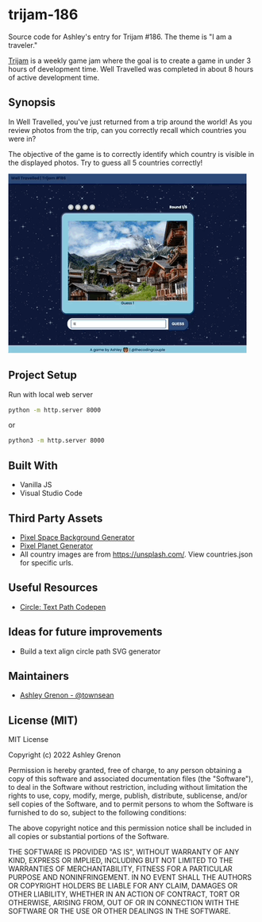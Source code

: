 # trijam-186
Source code for Ashley's entry for Trijam #186. The theme is "I am a traveler."

[Trijam](https://itch.io/jam/trijam-186) is a weekly game jam where the goal is to create a game in under 3 hours of development time. Well Travelled was completed in about 8 hours of active development time.

## Synopsis

In Well Travelled, you've just returned from a trip around the world! As you review photos from the trip, can you correctly recall which countries you were in?

The objective of the game is to correctly identify which country is visible in the displayed photos. Try to guess all 5 countries correctly!

![Well Travelled Gameplay](assets/well-travelled.gif)

## Project Setup

Run with local web server

```bash
python -m http.server 8000
```

or

```bash
python3 -m http.server 8000
```

## Built With

* Vanilla JS
* Visual Studio Code

## Third Party Assets

* [Pixel Space Background Generator](https://deep-fold.itch.io/space-background-generator)
* [Pixel Planet Generator](https://deep-fold.itch.io/pixel-planet-generator) 
* All country images are from https://unsplash.com/. View countries.json for specific urls. 

## Useful Resources

* [Circle: Text Path Codepen](https://codepen.io/tylersticka/pen/ExxjyxO)

## Ideas for future improvements

* Build a text align circle path SVG generator

## Maintainers

* [Ashley Grenon - @townsean](https://github.com/townsean)

## License (MIT)

MIT License

Copyright (c) 2022 Ashley Grenon

Permission is hereby granted, free of charge, to any person obtaining a copy
of this software and associated documentation files (the "Software"), to deal
in the Software without restriction, including without limitation the rights
to use, copy, modify, merge, publish, distribute, sublicense, and/or sell
copies of the Software, and to permit persons to whom the Software is
furnished to do so, subject to the following conditions:

The above copyright notice and this permission notice shall be included in all
copies or substantial portions of the Software.

THE SOFTWARE IS PROVIDED "AS IS", WITHOUT WARRANTY OF ANY KIND, EXPRESS OR
IMPLIED, INCLUDING BUT NOT LIMITED TO THE WARRANTIES OF MERCHANTABILITY,
FITNESS FOR A PARTICULAR PURPOSE AND NONINFRINGEMENT. IN NO EVENT SHALL THE
AUTHORS OR COPYRIGHT HOLDERS BE LIABLE FOR ANY CLAIM, DAMAGES OR OTHER
LIABILITY, WHETHER IN AN ACTION OF CONTRACT, TORT OR OTHERWISE, ARISING FROM,
OUT OF OR IN CONNECTION WITH THE SOFTWARE OR THE USE OR OTHER DEALINGS IN THE
SOFTWARE.

